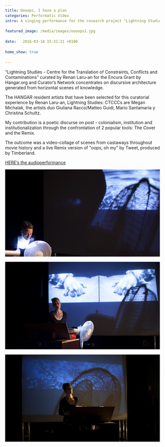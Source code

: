 ```yaml
---
title: Oooops, I have a plan
categories: Performatic Video 
intro: A singing performance for the research project "Lightning Studies - CTCCC" curated by Renan Laru-an for the Encura Grant by Hangar.org and Curator’s Network.

featured_image: /media/images/oooops1.jpg

date:   2016-03-18 15:31:21 +0100

home_show: true

---
```


“Lightning Studies - Centre for the Translation of Constraints, Conflicts and Contaminations” curated by Renan Laru-an for the Encura Grant by Hangar.org and Curator’s Network concentrates on discursive architecture generated from horizontal scenes of knowledge.  

The HANGAR resident artists that have been selected for this curatorial experience by Renan Laru-an, Lightning Studies: CTCCCs are Megan Michalak, the artists duo Giuliana Racco/Matteo Guidi, Mario Santamaría y Christina Schultz.

My contribution is a poetic discurse on post - colonialism, institution and institutionalization through the confrontation of 2 popular tools: The Cover and the Remix.

The outcome was a video-collage of scenes from castaways throughout movie history and a live Remix version of "oops, oh my" by Tweet, produced by Timberland.

[HERE’s the audioperformance](https://soundcloud.com/mssschultz/oooops-i-have-a-plan)  
  

![image](/media/images/oops3.jpg)
  
![image](/media/images/ooops4.jpg)
  
![image](/media/images/oooops2.jpg)

